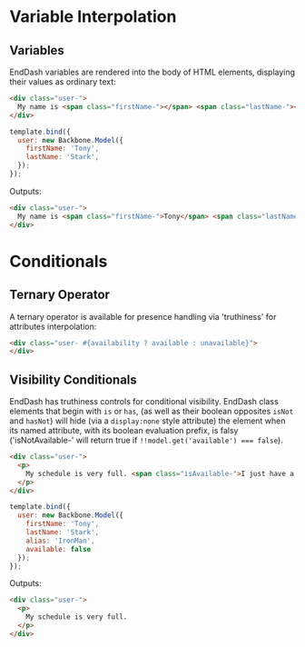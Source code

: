 Variable Interpolation
======================

## Variables

EndDash variables are rendered into the body of HTML elements, displaying their values as ordinary text:

```html
<div class="user-">
  My name is <span class="firstName-"></span> <span class="lastName-"></span>.
</div>
```

```js
template.bind({
  user: new Backbone.Model({
    firstName: 'Tony',
    lastName: 'Stark',
  });
});
```

Outputs:

```html
<div class="user-">
  My name is <span class="firstName-">Tony</span> <span class="lastName-">Stark</span>.
</div>
```

Conditionals
============

## Ternary Operator

A ternary operator is available for presence handling via 'truthiness' for attributes
interpolation:

```html
<div class="user- #{availability ? available : unavailable}">
</div>
```

## Visibility Conditionals

EndDash has truthiness controls for conditional visibility. EndDash class elements that begin with `is` or `has`,
(as well as their boolean opposites `isNot` and `hasNot`) will hide (via a `display:none` style attribute)
the element when its named attribute, with its boolean evaluation prefix, is falsy ('isNotAvailable-' will return
true if `!!model.get('available') === false`).

```html
<div class="user-">
  <p>
    My schedule is very full. <span class="isAvailable-">I just have a few openings</span>
  </p>
</div>
```

```js
template.bind({
  user: new Backbone.Model({
    firstName: 'Tony',
    lastName: 'Stark',
    alias: 'IronMan',
    available: false
  });
});
```

Outputs:

```html
<div class="user-">
  <p>
    My schedule is very full.
  </p>
</div>
```